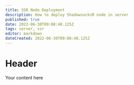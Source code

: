 ```yaml
---
title: SSR Node Deployment
description: How to deploy ShadowsocksR node in server
published: true
date: 2022-06-30T09:08:48.125Z
tags: server, ssr
editor: markdown
dateCreated: 2022-06-30T09:08:48.125Z
---
```


# Header
Your content here